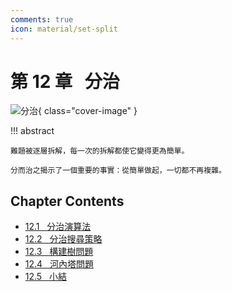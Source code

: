```yaml
---
comments: true
icon: material/set-split
---
```


# 第 12 章 &nbsp; 分治

![分治](../assets/covers/chapter_divide_and_conquer.jpg){ class="cover-image" }

!!! abstract

    難題被逐層拆解，每一次的拆解都使它變得更為簡單。
    
    分而治之揭示了一個重要的事實：從簡單做起，一切都不再複雜。

## Chapter Contents

- [12.1 &nbsp; 分治演算法](https://www.hello-algo.com/en/chapter_divide_and_conquer/divide_and_conquer/)
- [12.2 &nbsp; 分治搜尋策略](https://www.hello-algo.com/en/chapter_divide_and_conquer/binary_search_recur/)
- [12.3 &nbsp; 構建樹問題](https://www.hello-algo.com/en/chapter_divide_and_conquer/build_binary_tree_problem/)
- [12.4 &nbsp; 河內塔問題](https://www.hello-algo.com/en/chapter_divide_and_conquer/hanota_problem/)
- [12.5 &nbsp; 小結](https://www.hello-algo.com/en/chapter_divide_and_conquer/summary/)
